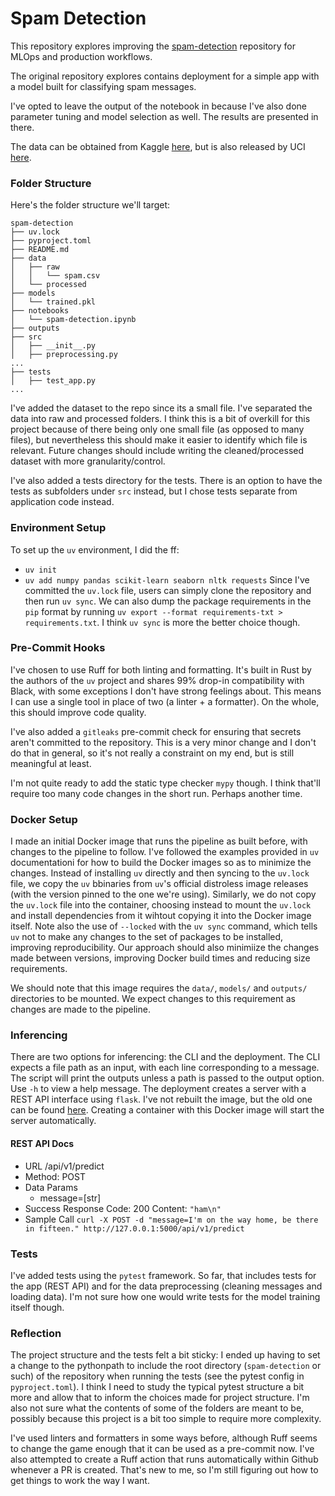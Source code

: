 # Spam Detection

This repository explores improving the [spam-detection](https://github.com/young-daniel/spam-detection) repository for MLOps and production workflows. 

The original repository explores contains deployment for a simple app with a model built for classifying spam messages.

I've opted to leave the output of the notebook in because I've also done parameter tuning and model selection as well. The results are presented in there. 

The data can be obtained from Kaggle [here](https://www.kaggle.com/datasets/uciml/sms-spam-collection-dataset), but is also released by UCI [here](https://archive.ics.uci.edu/dataset/228/sms+spam+collection). 

### Folder Structure

Here's the folder structure we'll target:

```
spam-detection
├── uv.lock
├── pyproject.toml
├── README.md
├── data
│   ├── raw
│   │   └── spam.csv
│   └── processed
├── models
│   └── trained.pkl
├── notebooks
│   └── spam-detection.ipynb
├── outputs
├── src
│   ├── __init__.py
│   ├── preprocessing.py
...
├── tests
│   ├── test_app.py
...
```

I've added the dataset to the repo since its a small file. I've separated the data into raw and processed folders. I think this is a bit of overkill for this project because of there being only one small file (as opposed to many files), but nevertheless this should make it easier to identify which file is relevant. Future changes should include writing the cleaned/processed dataset with more granularity/control.

I've also added a tests directory for the tests. There is an option to have the tests as subfolders under `src` instead, but I chose tests separate from application code instead. 

### Environment Setup

To set up the `uv` environment, I did the ff:
* `uv init`
* `uv add numpy pandas scikit-learn seaborn nltk requests`
Since I've committed the `uv.lock` file, users can simply clone the repository and then run `uv sync`. We can also dump the package requirements in the `pip` format by running `uv export --format requirements-txt > requirements.txt`. I think `uv sync` is more the better choice though. 

### Pre-Commit Hooks

I've chosen to use Ruff for both linting and formatting. It's built in Rust by the authors of the `uv` project and shares 99% drop-in compatibility with Black, with some exceptions I don't have strong feelings about. This means I can use a single tool in place of two (a linter + a formatter). On the whole, this should improve code quality. 

I've also added a `gitleaks` pre-commit check for ensuring that secrets aren't committed to the repository. This is a very minor change and I don't do that in general, so it's not really a constraint on my end, but is still meaningful at least. 

I'm not quite ready to add the static type checker `mypy` though. I think that'll require too many code changes in the short run. Perhaps another time. 

### Docker Setup

I made an initial Docker image that runs the pipeline as built before, with changes to the pipeline to follow. I've followed the examples provided in `uv` documentationi for how to build the Docker images so as to minimize the changes. Instead of installing `uv` directly and then syncing to the `uv.lock` file, we copy the `uv` bbinaries from `uv`'s official distroless image releases (with the version pinned to the one we're using). Similarly, we do not copy the `uv.lock` file into the container, choosing instead to mount the `uv.lock` and install dependencies from it wihtout copying it into the Docker image itself. Note also the use of `--locked` with the `uv sync` command, which tells `uv` not to make any changes to the set of packages to be installed, improving reproducibility. Our approach should also minimiize the changes made between versions, improving Docker build times and reducing size requirements. 

We should note that this image requires the `data/`, `models/` and `outputs/` directories to be mounted. We expect changes to this requirement as changes are made to the pipeline.

### Inferencing

There are two options for inferencing: the CLI and the deployment. The CLI expects a file path as an input, with each line corresponding to a message. The script will print the outputs unless a path is passed to the output option. Use `-h` to view a help message. The deployment creates a server with a REST API interface using `flask`. I've not rebuilt the image, but the old one can be found [here](https://hub.docker.com/r/doyoung04/spam-detection/). Creating a container with this Docker image will start the server automatically. 

#### REST API Docs
- URL
    /api/v1/predict
- Method: POST
- Data Params
    - message=[str]
- Success Response
    Code: 200
    Content: `"ham\n"`
- Sample Call
    `curl -X POST -d "message=I'm on the way home, be there in fifteen." http://127.0.0.1:5000/api/v1/predict`

### Tests

I've added tests using the `pytest` framework. So far, that includes tests for the app (REST  API) and for the data preprocessing (cleaning messages and loading data). I'm not sure how one would write tests for the model training itself though. 

### Reflection

The project structure and the tests felt a bit sticky: I ended up having to set a change to the pythonpath to include the root directory (`spam-detection` or such) of the repository when running the tests (see the pytest config in `pyproject.toml`). I think I need to study the typical pytest structure a bit more and allow that to inform the choices made for project structure. I'm also not sure what the contents of some of the folders are meant to be, possibly because this project is a bit too simple to require more complexity. 

I've used linters and formatters in some ways before, although Ruff seems to change the game enough that it can be used as a pre-commit now. I've also attempted to create a Ruff action that runs automatically within Github whenever a PR is created. That's new to me, so I'm still figuring out how to get things to work the way I want. 
